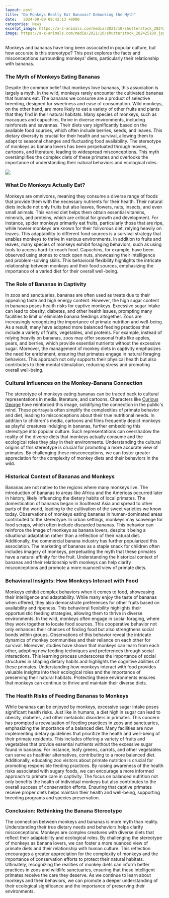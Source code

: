 ```yaml
---
layout: post
title: "Do Monkeys Really Eat Bananas? Debunking the Myth"
date:   2024-09-09 09:42:13 +0000
categories: News
excerpt_image: https://a-z-animals.com/media/2021/10/shutterstock_282425108.jpg
image: https://a-z-animals.com/media/2021/10/shutterstock_282425108.jpg
---
```


Monkeys and bananas have long been associated in popular culture, but how accurate is this stereotype? This post explores the facts and misconceptions surrounding monkeys' diets, particularly their relationship with bananas.
### The Myth of Monkeys Eating Bananas
Despite the common belief that monkeys love bananas, this association is largely a myth. In the wild, monkeys rarely encounter the cultivated bananas that humans eat. The bananas we consume are a product of selective breeding, designed for sweetness and ease of consumption. Wild monkeys, on the other hand, are more likely to eat a variety of other fruits and plants that they find in their natural habitats.
Many species of monkeys, such as macaques and capuchins, thrive in diverse environments, including rainforests and savannas. Their diets vary significantly based on the available food sources, which often include berries, seeds, and leaves. This dietary diversity is crucial for their health and survival, allowing them to adapt to seasonal changes and fluctuating food availability.
The stereotype of monkeys as banana lovers has been perpetuated through movies, cartoons, and literature, leading to widespread misconceptions. This myth oversimplifies the complex diets of these primates and overlooks the importance of understanding their natural behaviors and ecological roles.

![](https://a-z-animals.com/media/2021/10/shutterstock_282425108.jpg)
### What Do Monkeys Actually Eat?
Monkeys are omnivores, meaning they consume a diverse range of foods that provide them with the necessary nutrients for their health. Their natural diets include not only fruits but also leaves, flowers, nuts, insects, and even small animals. This varied diet helps them obtain essential vitamins, minerals, and proteins, which are critical for growth and development.
For instance, spider monkeys primarily eat fruits, particularly those that are ripe, while howler monkeys are known for their folivorous diet, relying heavily on leaves. This adaptability to different food sources is a survival strategy that enables monkeys to thrive in various environments.
In addition to fruits and leaves, many species of monkeys exhibit foraging behaviors, such as using tools to access hard-to-reach food. Capuchins, for example, have been observed using stones to crack open nuts, showcasing their intelligence and problem-solving skills. This behavioral flexibility highlights the intricate relationship between monkeys and their food sources, emphasizing the importance of a varied diet for their overall well-being.
### The Role of Bananas in Captivity
In zoos and sanctuaries, bananas are often used as treats due to their appealing taste and high energy content. However, the high sugar content in bananas poses health risks for captive monkeys. Excessive sugar intake can lead to obesity, diabetes, and other health issues, prompting many facilities to limit or eliminate banana feedings altogether.
Zoos are increasingly recognizing the importance of primate nutrition and well-being. As a result, many have adopted more balanced feeding practices that include a variety of fruits, vegetables, and proteins. For example, instead of relying heavily on bananas, zoos may offer seasonal fruits like apples, pears, and berries, which provide essential nutrients without the excessive sugar.
Moreover, the management of monkey diets in captivity emphasizes the need for enrichment, ensuring that primates engage in natural foraging behaviors. This approach not only supports their physical health but also contributes to their mental stimulation, reducing stress and promoting overall well-being.
### Cultural Influences on the Monkey-Banana Connection
The stereotype of monkeys eating bananas can be traced back to cultural representations in media, literature, and cartoons. Characters like [Curious George](https://us.edu.vn/en/Curious_George) have reinforced this image, solidifying the connection in the public's mind. These portrayals often simplify the complexities of primate behavior and diet, leading to misconceptions about their true nutritional needs.
In addition to children's media, cartoons and films frequently depict monkeys as playful creatures indulging in bananas, further embedding this stereotype into popular culture. Such representations can overshadow the reality of the diverse diets that monkeys actually consume and the ecological roles they play in their environments.
Understanding the cultural origins of this stereotype is crucial for promoting a more accurate view of primates. By challenging these misconceptions, we can foster greater appreciation for the complexity of monkey diets and their behaviors in the wild.
### Historical Context of Bananas and Monkeys
Bananas are not native to the regions where many monkeys live. The introduction of bananas to areas like Africa and the Americas occurred later in history, likely influencing the dietary habits of local primates. The domestication of bananas began in Southeast Asia and spread to other parts of the world, leading to the cultivation of the sweet varieties we know today.
Observations of monkeys eating bananas in human-dominated areas contributed to the stereotype. In urban settings, monkeys may scavenge for food scraps, which often include discarded bananas. This behavior can reinforce the image of monkeys as banana lovers, despite it being a situational adaptation rather than a reflection of their natural diet.
Additionally, the commercial banana industry has further popularized this association. The marketing of bananas as a staple snack for children often includes imagery of monkeys, perpetuating the myth that these primates have a natural affinity for the fruit. Understanding the historical context of bananas and their relationship with monkeys can help clarify misconceptions and promote a more nuanced view of primate diets.
### Behavioral Insights: How Monkeys Interact with Food
Monkeys exhibit complex behaviors when it comes to food, showcasing their intelligence and adaptability. While many enjoy the taste of bananas when offered, they also demonstrate preferences for other fruits based on availability and ripeness. This behavioral flexibility highlights their opportunistic feeding strategies, allowing them to thrive in diverse environments.
In the wild, monkeys often engage in social foraging, where they work together to locate food sources. This cooperative behavior not only enhances their chances of finding food but also strengthens social bonds within groups. Observations of this behavior reveal the intricate dynamics of monkey communities and their reliance on each other for survival.
Moreover, studies have shown that monkeys can learn from each other, adopting new feeding techniques and preferences through social interactions. This learning process underscores the importance of social structures in shaping dietary habits and highlights the cognitive abilities of these primates.
Understanding how monkeys interact with food provides valuable insights into their ecological roles and the importance of preserving their natural habitats. Protecting these environments ensures that monkeys can continue to thrive and maintain their diverse diets.
### The Health Risks of Feeding Bananas to Monkeys
While bananas can be enjoyed by monkeys, excessive sugar intake poses significant health risks. Just like in humans, a diet high in sugar can lead to obesity, diabetes, and other metabolic disorders in primates. This concern has prompted a reevaluation of feeding practices in zoos and sanctuaries, emphasizing the importance of a balanced diet.
Many facilities are now implementing dietary guidelines that prioritize the health and well-being of their primate residents. This includes offering a variety of fruits and vegetables that provide essential nutrients without the excessive sugar found in bananas. For instance, leafy greens, carrots, and other vegetables can serve as healthier alternatives, contributing to a more balanced diet.
Additionally, educating zoo visitors about primate nutrition is crucial for promoting responsible feeding practices. By raising awareness of the health risks associated with sugary foods, we can encourage a more informed approach to primate care in captivity.
The focus on balanced nutrition not only benefits the health of individual monkeys but also contributes to the overall success of conservation efforts. Ensuring that captive primates receive proper diets helps maintain their health and well-being, supporting breeding programs and species preservation.
### Conclusion: Rethinking the Banana Stereotype
The connection between monkeys and bananas is more myth than reality. Understanding their true dietary needs and behaviors helps clarify misconceptions. Monkeys are complex creatures with diverse diets that reflect their adaptability and ecological roles.
By challenging the stereotype of monkeys as banana lovers, we can foster a more nuanced view of primate diets and their relationship with human culture. This reflection encourages a greater appreciation for the complexity of monkeys and the importance of conservation efforts to protect their natural habitats.
Ultimately, recognizing the realities of monkey diets can inform better practices in zoos and wildlife sanctuaries, ensuring that these intelligent primates receive the care they deserve. As we continue to learn about monkeys and their behaviors, we can promote a deeper understanding of their ecological significance and the importance of preserving their environments.